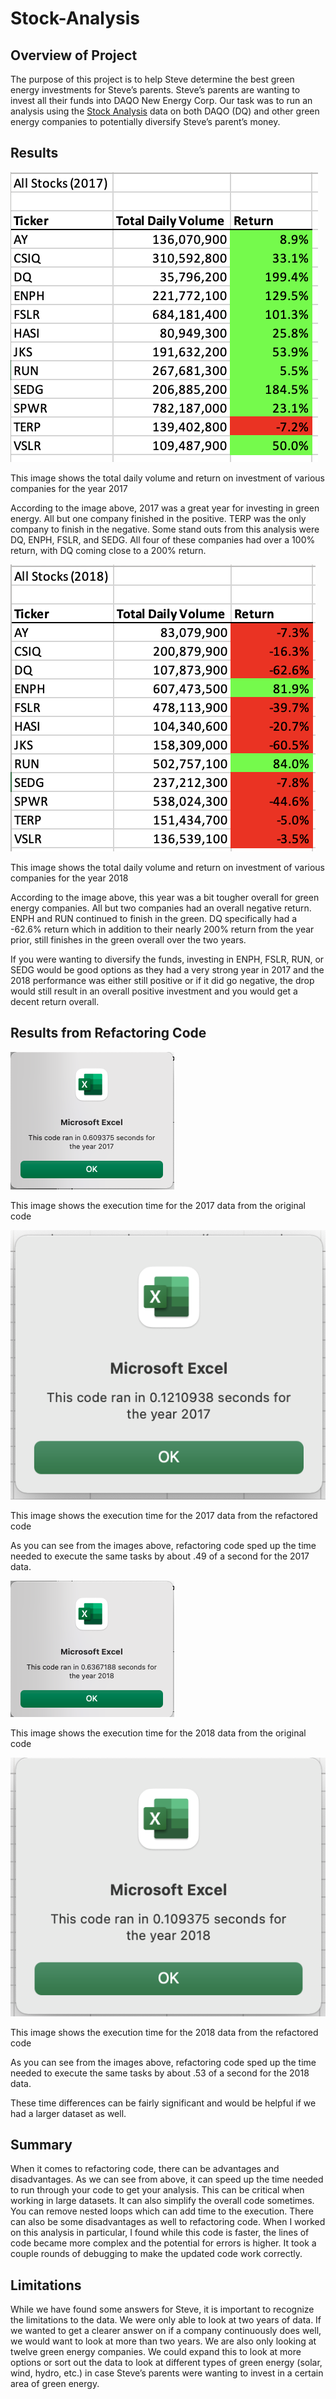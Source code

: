 # Stock-Analysis
## Overview of Project
The purpose of this project is to help Steve determine the best green energy investments for Steve’s parents. Steve’s parents are wanting to invest all their funds into DAQO New Energy Corp. Our task was to run an analysis using the [Stock Analysis](https://github.com/MeredithTracy/Stock-Analysis/blob/main/VBA_Challenge.xlsm) data on both DAQO (DQ) and other green energy companies to potentially diversify Steve’s parent’s money. 

## Results
![VBA_Challenge_2017_Data](https://github.com/MeredithTracy/Stock-Analysis/blob/main/Resources/VBA_Challenge_2017_Data.png)

This image shows the total daily volume and return on investment of various companies for the year 2017 


According to the image above, 2017 was a great year for investing in green energy. All but one company finished in the positive. TERP was the only company to finish in the negative. Some stand outs from this analysis were DQ, ENPH, FSLR, and SEDG. All four of these companies had over a 100% return, with DQ coming close to a 200% return. 


![VBA_Challenge_2017_Data](https://github.com/MeredithTracy/Stock-Analysis/blob/main/Resources/VBA_Challenge_2018_Data.png)

This image shows the total daily volume and return on investment of various companies for the year 2018


According to the image above, this year was a bit tougher overall for green energy companies. All but two companies had an overall negative return. ENPH and RUN continued to finish in the green. DQ specifically had a -62.6% return which in addition to their nearly 200% return from the year prior, still finishes in the green overall over the two years. 

If you were wanting to diversify the funds, investing in ENPH, FSLR, RUN, or SEDG would be good options as they had a very strong year in 2017 and the 2018 performance was either still positive or if it did go negative, the drop would still result in an overall positive investment and you would get a decent return overall. 

## Results from Refactoring Code

![VBA_Challenge_2017_OriginalCode](https://github.com/MeredithTracy/Stock-Analysis/blob/main/Resources/VBA_Challenge_2017_OriginalCode.png)

This image shows the execution time for the 2017 data from the original code

![VBA_Challenge_2017](https://github.com/MeredithTracy/Stock-Analysis/blob/main/Resources/VBA_Challenge_2017.png)

This image shows the execution time for the 2017 data from the refactored code


As you can see from the images above, refactoring code sped up the time needed to execute the same tasks by about .49 of a second for the 2017 data.  


![VBA_Challenge_2018_OriginalCode](https://github.com/MeredithTracy/Stock-Analysis/blob/main/Resources/VBA_Challenge_2018_OriginalCode.png)

This image shows the execution time for the 2018 data from the original code

![VBA_Challenge_2018](https://github.com/MeredithTracy/Stock-Analysis/blob/main/Resources/VBA_Challenge_2018.png)

This image shows the execution time for the 2018 data from the refactored code


As you can see from the images above, refactoring code sped up the time needed to execute the same tasks by about .53 of a second for the 2018 data. 

These time differences can be fairly significant and would be helpful if we had a larger dataset as well. 

## Summary 

When it comes to refactoring code, there can be advantages and disadvantages. As we can see from above, it can speed up the time needed to run through your code to get your analysis. This can be critical when working in large datasets. It can also simplify the overall code sometimes. You can remove nested loops which can add time to the execution. There can also be some disadvantages as well to refactoring code. When I worked on this analysis in particular, I found while this code is faster, the lines of code became more complex and the potential for errors is higher. It took a couple rounds of debugging to make the updated code work correctly. 

## Limitations

While we have found some answers for Steve, it is important to recognize the limitations to the data. We were only able to look at two years of data. If we wanted to get a clearer answer on if a company continuously does well, we would want to look at more than two years. We are also only looking at twelve green energy companies. We could expand this to look at more options or sort out the data to look at different types of green energy (solar, wind, hydro, etc.) in case Steve’s parents were wanting to invest in a certain area of green energy. 